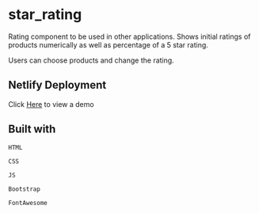 # star_rating

Rating component to be used in other applications. Shows initial ratings of products numerically as well as percentage of a 5 star rating.

Users can choose products and change the rating.

## Netlify Deployment

Click [Here](https://gifted-stonebraker-744a3e.netlify.com/) to view a demo

## Built with

`HTML`

`CSS`

`JS`

`Bootstrap`

`FontAwesome`
